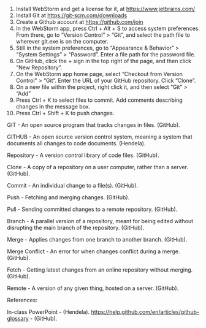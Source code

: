 1. Install WebStorm and get a license for it, at https://www.jetbrains.com/
2. Install Git at https://git-scm.com/downloads
3. Create a Github account at https://github.com/join
4. In the WebStorm app, press Ctrl + Alt + S to access system preferences. From there, go to “Version Control” > “Git”, and select the path file to wherever git.exe is on the computer.
5. Still in the system preferences, go to “Appearance & Behavior” > “System Settings” > “Password”. Enter a file path for the password file.
6. On GitHub, click the + sign in the top right of the page, and then click “New Repository”.
7. On the WebStorm app home page, select “Checkout from Version Control” > “Git”. Enter the URL of your GitHub repository. Click “Clone”.
8. On a new file within the project, right click it, and then select “Git” > “Add”
9. Press Ctrl + K to select files to commit. Add comments describing changes in the message box.
10. Press Ctrl + Shift + K to push changes.

GIT - An open source program that tracks changes in files. (GitHub).

GITHUB - An open source version control system, meaning a system that documents all changes to code documents. (Hendela).

Repository - A version control library of code files. (GitHub).

Clone - A copy of a repository on a user computer, rather than a server. (GitHub).

Commit - An individual change to a file(s). (GitHub).

Push - Fetching and merging changes. (GitHub).

Pull - Sending committed changes to a remote repository. (GitHub).

Branch - A parallel version of a repository, meant for being edited without disrupting the main branch of the repository. (GitHub).

Merge - Applies changes from one branch to another branch. (GitHub).

Merge Conflict - An error for when changes conflict during a merge. (GitHub).

Fetch - Getting latest changes from an online repository without merging. (GitHub).

Remote - A version of any given thing, hosted on a server. (GitHub).



References:

In-class PowerPoint - (Hendela).
https://help.github.com/en/articles/github-glossary - (GitHub).